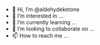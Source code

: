 - 👋 Hi, I’m @aldehydeketone
- 👀 I’m interested in ...
- 🌱 I’m currently learning ...
- 💞️ I’m looking to collaborate on ...
- 📫 How to reach me ...

<!---
aldehydeketone/aldehydeketone is a ✨ special ✨ repository because its `README.md` (this file) appears on your GitHub profile.
You can click the Preview link to take a look at your changes.
--->
